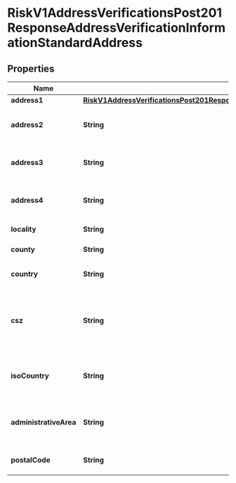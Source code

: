 
# RiskV1AddressVerificationsPost201ResponseAddressVerificationInformationStandardAddress

## Properties
Name | Type | Description | Notes
------------ | ------------- | ------------- | -------------
**address1** | [**RiskV1AddressVerificationsPost201ResponseAddressVerificationInformationStandardAddressAddress1**](RiskV1AddressVerificationsPost201ResponseAddressVerificationInformationStandardAddressAddress1.md) |  |  [optional]
**address2** | **String** | Second line of the standardized address. |  [optional]
**address3** | **String** | Third line of the standardized address. |  [optional]
**address4** | **String** | Fourth line of the standardized address. |  [optional]
**locality** | **String** | Standardized city name. |  [optional]
**county** | **String** | U.S. county if available. |  [optional]
**country** | **String** | Standardized country name. |  [optional]
**csz** | **String** | Standardized city, state or province, and ZIP +4 code or postal code line. |  [optional]
**isoCountry** | **String** | Standardized two-character ISO country code. |  [optional]
**administrativeArea** | **String** | U.S.P.S. standardized state or province abbreviation. |  [optional]
**postalCode** | **String** | Standardized U.S. ZIP + 4 postal code. |  [optional]



